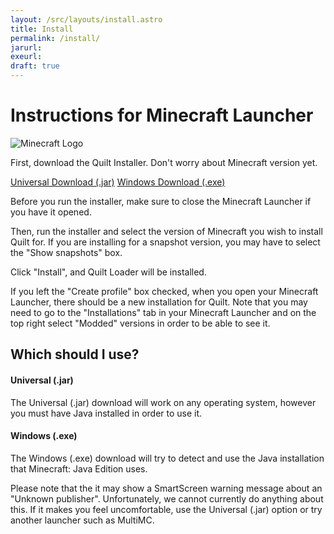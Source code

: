 ```yaml
---
layout: /src/layouts/install.astro
title: Install
permalink: /install/
jarurl:
exeurl:
draft: true
---
```


# Instructions for Minecraft Launcher

<img class="logo right fshadow" alt="Minecraft Logo" src="/assets/img/launchers/minecraft.png" />

First, download the Quilt Installer. Don't worry about Minecraft version yet.

<a href={frontmatter.jarurl} class="button primary">Universal Download (.jar)</a>
<a href={frontmatter.exeurl} class="button">Windows Download (.exe)</a>

Before you run the installer, make sure to close the Minecraft Launcher if you have it opened.

Then, run the installer and select the version of Minecraft you wish to install Quilt for. If you are installing for a snapshot version, you may have to select the "Show snapshots" box.

Click "Install", and Quilt Loader will be installed.

If you left the "Create profile" box checked, when you open your Minecraft Launcher, there should be a new installation for Quilt. Note that you may need to go to the "Installations" tab in your Minecraft Launcher and on the top right select "Modded" versions in order to be able to see it.

## Which should I use?

#### Universal (.jar)

The Universal (.jar) download will work on any operating system, however you must have Java installed in order to use it.

#### Windows (.exe)

The Windows (.exe) download will try to detect and use the Java installation that Minecraft: Java Edition uses.

Please note that the it may show a SmartScreen warning message about an "Unknown publisher". Unfortunately, we cannot currently do anything about this. If it makes you feel uncomfortable, use the Universal (.jar) option or try another launcher such as MultiMC.
